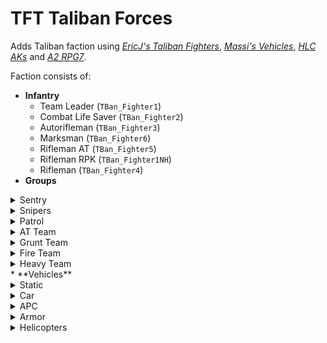# TFT Taliban Forces

Adds Taliban faction using
[_EricJ's Taliban Fighters_](http://www.armaholic.com/page.php?id=29542),
[_Massi's Vehicles_](http://www.armaholic.com/page.php?id=27652),
[_HLC AKs_](http://www.armaholic.com/page.php?id=25099) and
[_A2 RPG7_](http://www.armaholic.com/page.php?id=25705).

Faction consists of:
* **Infantry**
  - Team Leader (`TBan_Fighter1`)
  - Combat Life Saver (`TBan_Fighter2`)
  - Autorifleman (`TBan_Fighter3`)
  - Marksman (`TBan_Fighter6`)
  - Rifleman AT (`TBan_Fighter5`)
  - Rifleman RPK (`TBan_Fighter1NH`)
  - Rifleman (`TBan_Fighter4`)
* **Groups**
<details><summary>Sentry</summary><ul>
  <li>Rifleman RPK
  <li>Rifleman
</ul></details>
<details><summary>Snipers</summary><ul>
  <li>Marksman
  <li>Marksman
</ul></details>
<details><summary>Patrol</summary><ul>
  <li>Rifleman RPK
  <li>Rifleman
  <li>Combat Life Saver
</ul></details>
<details><summary>AT Team</summary><ul>
  <li>Rifleman
  <li>Rifleman AT
  <li>Rifleman AT
</ul></details>
<details><summary>Grunt Team</summary><ul>
  <li>Team Leader
  <li>Rifleman
  <li>Rifleman
  <li>Rifleman RPK
  <li>Rifleman RPK
</ul></details>
<details><summary>Fire Team</summary><ul>
  <li>Team Leader
  <li>Autorifleman
  <li>Combat Life Saver
  <li>Rifleman AT
  <li>Rifleman
</ul></details>
<details><summary>Heavy Team</summary><ul>
  <li>Team Leader
  <li>Autorifleman
  <li>Autorifleman
  <li>Combat Life Saver
  <li>Rifleman AT
  <li>Marksman
</ul></details>
* **Vehicles**
<details><summary>Static</summary><ul>
  <li>ZU-23
  <li>DSHKM (low and high tripod)
  <li>KORD (low and high tripod)
  <li>AGS
  <li>Metis
  <li>SPG-9
  <li>Igla
  <li>Mortar 82mm
  <li>D-30
</ul></details>
<details><summary>Car</summary><ul>
  <li>Ural (transport closed and open, ammo, repair, fuel)
  <li>Ural armed (BM-21 and ZU-23)
  <li>Hilux
  <li>Hilux armed (MG, AGS-30, SPG-9)
</ul></details>
<details><summary>APC</summary><ul>
  <li>BRDM-2
  <li>BTR-60
  <li>BMP-1
  <li>BMP-2
  <li>BMP-2 unarmed (HQ and Ambulans)
</ul></details>
<details><summary>Armor</summary><ul>
  <li>ZSU
  <li>T-34
  <li>T-55
  <li>T-72
  <li>T-72 BM
</ul></details>
<details><summary>Helicopters</summary><ul>
  <li>MI-8 unarmed
  <li>MI-8 MTV
  <li>MI-24
</ul></details>
